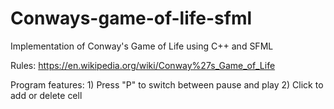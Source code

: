 # Conways-game-of-life-sfml
Implementation of Conway's Game of Life using C++ and SFML

Rules: https://en.wikipedia.org/wiki/Conway%27s_Game_of_Life

Program features:
    1) Press "P" to switch between pause and play
    2) Click to add or delete cell
